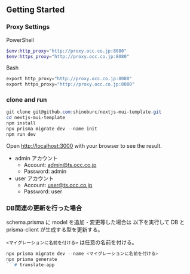 ## Getting Started

### Proxy Settings

PowerShell

```powershell
$env:http_proxy="http://proxy.occ.co.jp:8080"
$env:https_proxy="http://proxy.occ.co.jp:8080"
```

Bash
```powershell
export http_proxy="http://proxy.occ.co.jp:8080"
export https_proxy="http://proxy.occ.co.jp:8080"
```

### clone and run

```powershell
git clone git@github.com:shinoburc/nextjs-mui-template.git
cd nextjs-mui-template
npm install
npx prisma migrate dev --name init
npm run dev
```

Open [http://localhost:3000](http://localhost:3000) with your browser to see the result.

- admin アカウント
  - Account: admin@ts.occ.co.jp
  - Password: admin
- user アカウント
  - Account: user@ts.occ.co.jp
  - Password: user

### DB関連の更新を行った場合

schema.prisma に model を追加・変更等した場合は
以下を実行して DB と prisma-client が生成する型を更新する。

`<マイグレーションに名前を付ける>` は任意の名前を付ける。

```powershell
npx prisma migrate dev --name <マイグレーションに名前を付ける>
npx prisma generate
```#   t r a n s l a t e - a p p  
 